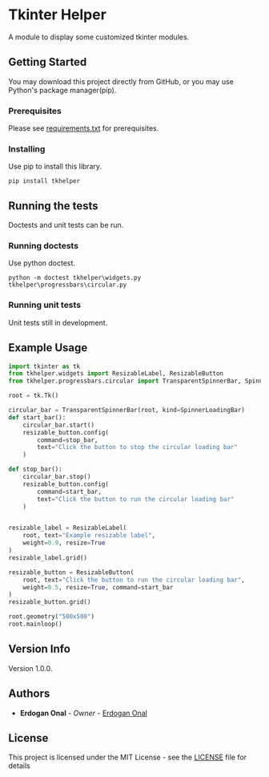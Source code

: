 # Tkinter Helper

A module to display some customized tkinter modules.

## Getting Started

You may download this project directly from GitHub, or you may use Python's package manager(pip).

### Prerequisites

Please see [requirements.txt](requirements.txt) for prerequisites.

### Installing

Use pip to install this library.

```cmd, bash
pip install tkhelper
```

## Running the tests

Doctests and unit tests can be run.

### Running doctests

Use python doctest.

```cmd, bash
python -m doctest tkhelper\widgets.py tkhelper\progressbars\circular.py
```

### Running unit tests

Unit tests still in development.

## Example Usage

```python
import tkinter as tk
from tkhelper.widgets import ResizableLabel, ResizableButton
from tkhelper.progressbars.circular import TransparentSpinnerBar, SpinnerLoadingBar

root = tk.Tk()

circular_bar = TransparentSpinnerBar(root, kind=SpinnerLoadingBar)
def start_bar():
    circular_bar.start()
    resizable_button.config(
        command=stop_bar,
        text="Click the button to stop the circular loading bar"
    )

def stop_bar():
    circular_bar.stop()
    resizable_button.config(
        command=start_bar,
        text="Click the button to run the circular loading bar"
    )


resizable_label = ResizableLabel(
    root, text="Example resizable label",
    weight=0.9, resize=True
)
resizable_label.grid()

resizable_button = ResizableButton(
    root, text="Click the button to run the circular loading bar",
    weight=0.5, resize=True, command=start_bar
)
resizable_button.grid()

root.geometry("500x500")
root.mainloop()
```

## Version Info

Version 1.0.0.

## Authors

* **Erdogan Onal** - *Owner* - [Erdogan Onal](https://github.com/erdoganonal)

## License

This project is licensed under the MIT License - see the [LICENSE](LICENSE) file for details
